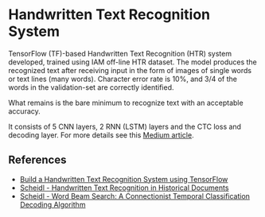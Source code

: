 # Handwritten Text Recognition System
TensorFlow (TF)-based Handwritten Text Recognition (HTR) system developed, trained using IAM off-line HTR dataset. The model produces the recognized text after receiving input in the form of images of single words or text lines (many words). Character error rate is 10%, and 3/4 of the words in the validation-set are correctly identified.

What remains is the bare minimum to recognize text with an acceptable accuracy.

It consists of 5 CNN layers, 2 RNN (LSTM) layers and the CTC loss and decoding layer.
For more details see this [Medium article](https://towardsdatascience.com/2326a3487cd5).

## References
* [Build a Handwritten Text Recognition System using TensorFlow](https://towardsdatascience.com/2326a3487cd5)
* [Scheidl - Handwritten Text Recognition in Historical Documents](https://repositum.tuwien.ac.at/obvutwhs/download/pdf/2874742)
* [Scheidl - Word Beam Search: A Connectionist Temporal Classification Decoding Algorithm](https://repositum.tuwien.ac.at/obvutwoa/download/pdf/2774578)
